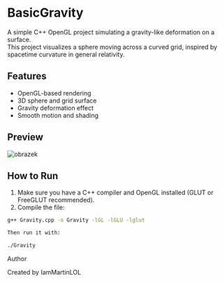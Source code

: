 # BasicGravity

A simple C++ OpenGL project simulating a gravity-like deformation on a surface.  
This project visualizes a sphere moving across a curved grid, inspired by spacetime curvature in general relativity.

## Features

- OpenGL-based rendering
- 3D sphere and grid surface
- Gravity deformation effect
- Smooth motion and shading

## Preview

![obrazek](https://github.com/user-attachments/assets/4c3a7723-3fcb-4624-a091-bb4ad8057d26)


## How to Run

1. Make sure you have a C++ compiler and OpenGL installed (GLUT or FreeGLUT recommended).
2. Compile the file:

```bash
g++ Gravity.cpp -o Gravity -lGL -lGLU -lglut

Then run it with:

./Gravity
```
Author

Created by IamMartinLOL
